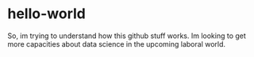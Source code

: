 # hello-world
So, im trying to understand how this github stuff works. Im looking to get more capacities about data science in the upcoming laboral world. 
